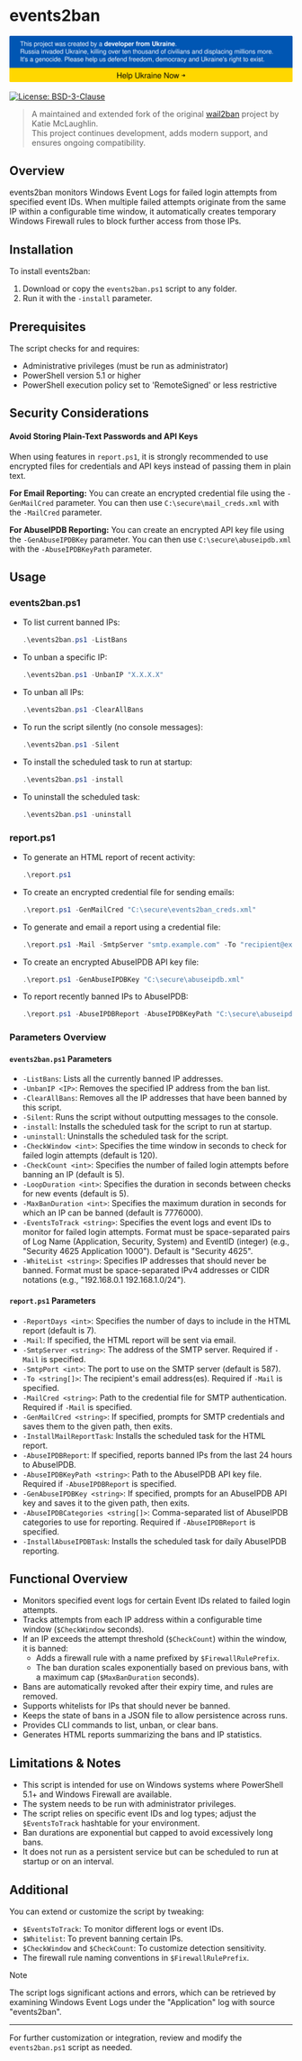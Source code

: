 # events2ban
[![Stand With Ukraine](https://raw.githubusercontent.com/vshymanskyy/StandWithUkraine/main/banner-direct-single.svg)](https://stand-with-ukraine.pp.ua)

[![License: BSD-3-Clause](https://img.shields.io/badge/License-BSD%203--Clause-blue.svg)](./LICENSE)

> A maintained and extended fork of the original [wail2ban](https://github.com/glasnt/wail2ban) project by Katie McLaughlin.  
> This project continues development, adds modern support, and ensures ongoing compatibility.

## Overview

events2ban monitors Windows Event Logs for failed login attempts from specified event IDs. When multiple failed attempts originate from the same IP within a configurable time window, it automatically creates temporary Windows Firewall rules to block further access from those IPs.

## Installation
To install events2ban:

1. Download or copy the `events2ban.ps1` script to any folder.
2. Run it with the `-install` parameter.

## Prerequisites

The script checks for and requires:

- Administrative privileges (must be run as administrator)
- PowerShell version 5.1 or higher
- PowerShell execution policy set to 'RemoteSigned' or less restrictive

## Security Considerations

#### Avoid Storing Plain-Text Passwords and API Keys

When using features in `report.ps1`, it is strongly recommended to use encrypted files for credentials and API keys instead of passing them in plain text.

**For Email Reporting:**
You can create an encrypted credential file using the `-GenMailCred` parameter.
You can then use `C:\secure\mail_creds.xml` with the `-MailCred` parameter.

**For AbuseIPDB Reporting:**
You can create an encrypted API key file using the `-GenAbuseIPDBKey` parameter.
You can then use `C:\secure\abuseipdb.xml` with the `-AbuseIPDBKeyPath` parameter.

## Usage

### events2ban.ps1

- To list current banned IPs:
  ```powershell
  .\events2ban.ps1 -ListBans
  ```

- To unban a specific IP:
  ```powershell
  .\events2ban.ps1 -UnbanIP "X.X.X.X"
  ```

- To unban all IPs:
  ```powershell
  .\events2ban.ps1 -ClearAllBans
  ```

- To run the script silently (no console messages):
  ```powershell
  .\events2ban.ps1 -Silent
  ```

- To install the scheduled task to run at startup:
  ```powershell
  .\events2ban.ps1 -install
  ```

- To uninstall the scheduled task:
  ```powershell
  .\events2ban.ps1 -uninstall
  ```

### report.ps1

- To generate an HTML report of recent activity:
  ```powershell
  .\report.ps1
  ```

- To create an encrypted credential file for sending emails:
  ```powershell
  .\report.ps1 -GenMailCred "C:\secure\events2ban_creds.xml"
  ```

- To generate and email a report using a credential file:
  ```powershell
  .\report.ps1 -Mail -SmtpServer "smtp.example.com" -To "recipient@example.com" -MailCred "C:\secure\events2ban_creds.xml"
  ```

- To create an encrypted AbuseIPDB API key file:
  ```powershell
  .\report.ps1 -GenAbuseIPDBKey "C:\secure\abuseipdb.xml"
  ```

- To report recently banned IPs to AbuseIPDB:
  ```powershell
  .\report.ps1 -AbuseIPDBReport -AbuseIPDBKeyPath "C:\secure\abuseipdb.xml" -AbuseIPDBCategories "18,22"
  ```

### Parameters Overview

#### `events2ban.ps1` Parameters
- `-ListBans`: Lists all the currently banned IP addresses.
- `-UnbanIP <IP>`: Removes the specified IP address from the ban list.
- `-ClearAllBans`: Removes all the IP addresses that have been banned by this script.
- `-Silent`: Runs the script without outputting messages to the console.
- `-install`: Installs the scheduled task for the script to run at startup.
- `-uninstall`: Uninstalls the scheduled task for the script.
- `-CheckWindow <int>`: Specifies the time window in seconds to check for failed login attempts (default is 120).
- `-CheckCount <int>`: Specifies the number of failed login attempts before banning an IP (default is 5).
- `-LoopDuration <int>`: Specifies the duration in seconds between checks for new events (default is 5).
- `-MaxBanDuration <int>`: Specifies the maximum duration in seconds for which an IP can be banned (default is 7776000).
- `-EventsToTrack <string>`: Specifies the event logs and event IDs to monitor for failed login attempts. Format must be space-separated pairs of Log Name (Application, Security, System) and EventID (integer) (e.g., "Security 4625 Application 1000"). Default is "Security 4625".
- `-WhiteList <string>`: Specifies IP addresses that should never be banned. Format must be space-separated IPv4 addresses or CIDR notations (e.g., "192.168.0.1 192.168.1.0/24").

#### `report.ps1` Parameters
- `-ReportDays <int>`: Specifies the number of days to include in the HTML report (default is 7).
- `-Mail`: If specified, the HTML report will be sent via email.
- `-SmtpServer <string>`: The address of the SMTP server. Required if `-Mail` is specified.
- `-SmtpPort <int>`: The port to use on the SMTP server (default is 587).
- `-To <string[]>`: The recipient's email address(es). Required if `-Mail` is specified.
- `-MailCred <string>`: Path to the credential file for SMTP authentication. Required if `-Mail` is specified.
- `-GenMailCred <string>`: If specified, prompts for SMTP credentials and saves them to the given path, then exits.
- `-InstallMailReportTask`: Installs the scheduled task for the HTML report.
- `-AbuseIPDBReport`: If specified, reports banned IPs from the last 24 hours to AbuseIPDB.
- `-AbuseIPDBKeyPath <string>`: Path to the AbuseIPDB API key file. Required if `-AbuseIPDBReport` is specified.
- `-GenAbuseIPDBKey <string>`: If specified, prompts for an AbuseIPDB API key and saves it to the given path, then exits.
- `-AbuseIPDBCategories <string[]>`: Comma-separated list of AbuseIPDB categories to use for reporting. Required if `-AbuseIPDBReport` is specified.
- `-InstallAbuseIPDBTask`: Installs the scheduled task for daily AbuseIPDB reporting.

## Functional Overview

- Monitors specified event logs for certain Event IDs related to failed login attempts.
- Tracks attempts from each IP address within a configurable time window (`$CheckWindow` seconds).
- If an IP exceeds the attempt threshold (`$CheckCount`) within the window, it is banned:
  - Adds a firewall rule with a name prefixed by `$FirewallRulePrefix`.
  - The ban duration scales exponentially based on previous bans, with a maximum cap (`$MaxBanDuration` seconds).
- Bans are automatically revoked after their expiry time, and rules are removed.
- Supports whitelists for IPs that should never be banned.
- Keeps the state of bans in a JSON file to allow persistence across runs.
- Provides CLI commands to list, unban, or clear bans.
- Generates HTML reports summarizing the bans and IP statistics.

## Limitations & Notes

- This script is intended for use on Windows systems where PowerShell 5.1+ and Windows Firewall are available.
- The system needs to be run with administrator privileges.
- The script relies on specific event IDs and log types; adjust the `$EventsToTrack` hashtable for your environment.
- Ban durations are exponential but capped to avoid excessively long bans.
- It does not run as a persistent service but can be scheduled to run at startup or on an interval.

## Additional

You can extend or customize the script by tweaking:

- `$EventsToTrack`: To monitor different logs or event IDs.
- `$Whitelist`: To prevent banning certain IPs.
- `$CheckWindow` and `$CheckCount`: To customize detection sensitivity.
- The firewall rule naming conventions in `$FirewallRulePrefix`.

> [!NOTE] 
> The script logs significant actions and errors, which can be retrieved by examining Windows Event Logs under the "Application" log with source "events2ban".

---

For further customization or integration, review and modify the `events2ban.ps1` script as needed.
